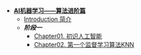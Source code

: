 * [**AI机器学习——算法进阶篇**](/docs/03.AI_ML_机器学习算法集训营/Introduction.md)
    * [Introduction 简介](/docs/03.AI_ML_机器学习算法集训营/Introduction.md)
    * ***阶段一***
      * [Chapter01. 初识人工智能](/docs/03.AI_ML_机器学习算法集训营/Phase1/01_初识人工智能.md)
      * [Chapter02. 第一个监督学习算法KNN](/docs/03.AI_ML_机器学习算法集训营/Phase1/02_第一个监督学习算法KNN.md)

